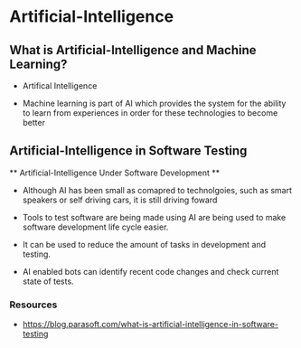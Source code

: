 # Artificial-Intelligence

## What is Artificial-Intelligence and Machine Learning?

- Artifical Intelligence

- Machine learning is part of AI which provides the system for the ability to learn from experiences in order for these 
technologies to become better


## Artificial-Intelligence in Software Testing

** Artificial-Intelligence Under Software Development **

- Although AI has been small as comapred to technolgoies, such as smart speakers or self driving cars, it is still driving foward

- Tools to test software are being made using AI are being used to make software development life cycle easier.

- It can be used to reduce the amount of tasks in development and testing.

- AI enabled bots can identify recent code changes and check current state of tests.
































### Resources

- https://blog.parasoft.com/what-is-artificial-intelligence-in-software-testing
